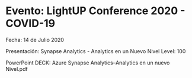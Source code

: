 
# Evento: LightUP Conference 2020 - COVID-19


Fecha: 14 de Julio 2020 

Presentación: Synapse Analytics - Analytics en un Nuevo Nivel
Level: 100

 PowerPoint DECK: Azure Synapse Analytics–Analytics en un nuevo Nivel.pdf 
